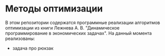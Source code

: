 # Методы оптимизации
В этом репозитории содержатся программные реализации алгоритмов оптимизации из книги Лежнева А. В. "Динамическое программирование в экономических задачах". На данный момента реализованы:
- задача про рюкзак